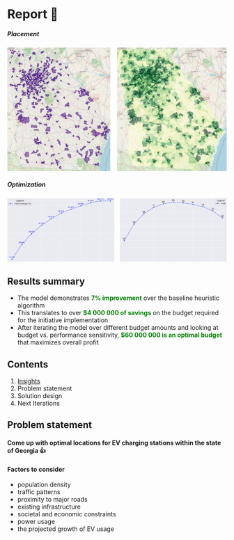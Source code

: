 # Report 👀️

##### Placement

![](assets/20241129_183434_Untitled_design-2.jpg)

##### Optimization

![](assets/20241129_183623_graphs.png)

## Results summary

* The model demonstrates <span style="color: green;">**7% improvement**</span> over the baseline heuristic algorithm
* This translates to over <span style="color: green;">**$4 000 000 of savings**</span> on the budget required for the initiative implementation
* After iterating the model over different budget amounts and looking at budget vs. performance sensitivity, <span style="color: green;">**$60 000 000 is an optimal budget**</span> that maximizes overall profit

## Contents

1. [Insights](#insights)
2. Problem statement
3. Solution design
4. Next Iterations

## Problem statement

#### Come up with optimal locations for EV charging stations within the state of Georgia 👍

#### Factors to consider

* population density
* traffic patterns
* proximity to major roads
* existing infrastructure
* societal and economic constraints
* power usage
* the projected growth of EV usage
